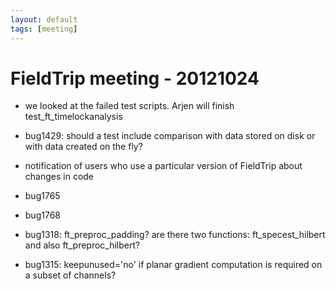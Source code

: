 ```yaml
---
layout: default
tags: [meeting]
---
```


# FieldTrip meeting - 20121024

*  we looked at the failed test scripts. Arjen will finish test_ft_timelockanalysis

*  bug1429: should a test include comparison with data stored on disk or with data created on the fly?

*  notification of users who use a particular version of FieldTrip about changes in code

*  bug1765  

*  bug1768

*  bug1318: ft_preproc_padding? are there two functions: ft_specest_hilbert and also ft_preproc_hilbert?

*  bug1315: keepunused='no' if planar gradient computation is required on a subset of channels?

